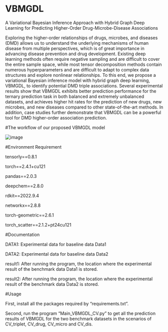 # VBMGDL
A Variational Bayesian Inference Approach with Hybrid Graph Deep Learning for Predicting Higher-Order Drug-Microbe-Disease Associations

Exploring the higher-order relationships of drugs, microbes, and diseases (DMD) allows us to understand the underlying mechanisms of human disease from multiple perspectives, which is of great importance in advancing disease prevention and drug development. Existing deep learning methods often require negative sampling and are difficult to cover the entire sample space, while most tensor decomposition methods contain numerous hyperparameters and are difficult to adapt to complex data structures and explore nonlinear relationships.  To this end, we propose a variational Bayesian inference model with hybrid graph deep learning, VBMGDL, to identify potential DMD triple associations. Several experimental results show that VBMGDL exhibits better prediction performance for the ternary prediction task in both balanced and extremely unbalanced datasets, and achieves higher hit rates for the prediction of new drugs, new microbes, and new diseases compared to other state-of-the-art methods. In addition, case studies further demonstrate that VBMGDL can be a powerful tool for DMD higher-order association prediction.

#The workflow of our proposed VBMGDL model

![image](https://github.com/Mayingjun20179/VBMGDL/blob/main/workflow.png)

#Environment Requirement

tensorly==0.8.1

torch==2.4.1+cu121

pandas==2.0.3

deepchem==2.8.0

rdkit==2022.9.4

networkx==2.8.8

torch-geometric==2.6.1

torch_scatter==2.1.2+pt24cu121

#Documentation

DATA1: Experimental data for baseline data Data1

DATA2: Experimental data for baseline data Data2

result1: After running the program, the location where the experimental result of the benchmark data Data1 is stored.

result2: After running the program, the location where the experimental result of the benchmark data Data2 is stored.

#Usage

First, install all the packages required by “requirements.txt”.

Second, run the program “Main_VBMGDL_CV.py” to get all the prediction results of VBMGDL for the two benchmark datasets in the scenarios of CV_triplet, CV_drug, CV_micro and CV_dis.
